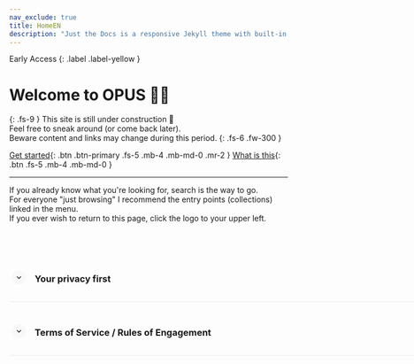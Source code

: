 ```yaml
---
nav_exclude: true
title: HomeEN
description: "Just the Docs is a responsive Jekyll theme with built-in search that is easily customizable and hosted on GitHub Pages."
---
```

Early Access
{: .label .label-yellow }
# Welcome to OPUS 👋🏼
{: .fs-9 }
This site is still under construction 🚧<br>
Feel free to sneak around (or come back later).<br>
Beware content and links may change during this period.
{: .fs-6 .fw-300 }


[Get started](/OER){: .btn .btn-primary .fs-5 .mb-4 .mb-md-0 .mr-2 }
[What is this](/About){: .btn .fs-5 .mb-4 .mb-md-0 }

---
If you already know what you're looking for, search is the way to go. <br>
For everyone "just browsing" I recommend the entry points (collections) linked in the menu. <br>
If you ever wish to return to this page, click the logo to your upper left.

<html>
  <head>
    <meta charset="UTF-8">
    <meta name="viewport" content="width=device-width, initial-scale=1">
    <style>
    .container {
      padding-right: 10px;
      padding-left: 0px;
      margin-right: auto;
      margin-left: auto;
      padding-top: 2rem;
      max-width: 800px;
    }
    @media (min-width: 768px) {
      .container {
        width: 750px;
      }
    }
    @media (min-width: 992px) {
      .container {
        width: 970px;
      }
    }
    @media (min-width: 1200px) {
      .container {
        width: 1170px;
      }
    }
    [data-ripple] {
      position: relative;
      overflow: hidden;
    }
    .ripple-effect {
      position: absolute;
      border-radius: 9999px;
      animation: ripple-animation 2s;
    }
    @keyframes ripple-animation {
      from {
        transform: scale(1);
        opacity: 0.4;
      }
      to {
        transform: scale(100);
        opacity: 0;
      }
    }
    .aks-accordion {
      width: 100%;
      margin: 0 auto;
    }
    .aks-accordion-row {
    }
    .aks-accordion-item {
      width: 100%;
      border-bottom: 1px solid #eeebee;
      padding-top: 20px;
      padding-right: 5px;
      padding-bottom: 12px;
      padding-left: 5px;
      cursor: pointer;
    }
    .aks-accordion-item-row {
      display: flex;
      align-items: center;
      justify-content: flex-start;
    }
    .aks-accordion-item-icon {
      width: 25px;
      height: 25px;
      background: #f8f8f8;
      border-radius: 9999px;
      cursor: pointer;
      user-select: none;
      display: flex;
      align-items: center;
      justify-content: center;
      margin-right: 1rem;
      text-align: center;
    }
    .aks-accordion-item-icon svg {
      width: 15px;
      fill: black;
      margin: 0 auto;
    }
    .aks-accordion-item-title {
      width: 90%;
      text-align: left;
      line-height: 1.5;
      display: flex;
      align-items: center;
    }
    .aks-accordion-item-title h4 {
      margin: 0;
    }
    .aks-accordion-item-content {
      display: none;
      width: 100%;
      padding-top: 12px;
      padding-right: 8px;
      padding-bottom: 0;
      padding-left: 42px;
      overflow: hidden;
      word-break: break-word;
      width: 88%;
      text-align: left;
      line-height: 1.5;
    }
    .aks-accordion-item.opened .aks-accordion-item-icon-open {
      display: none;
    }
    .aks-accordion-item-icon-close {
      display: none;
    }
    .aks-accordion-item.opened .aks-accordion-item-icon-close {
      display: block;
    }
    @media screen and (max-width: 500px) {
      .aks-accordion {
        width: 100%;
      }
      .aks-accordion-item-content {
        padding-left: 11px;
        width: 92%;
      }
    }
    </style>
  </head>
  <body>
    <div class="container">
        <div class="aks-accordion" itemscope itemtype="https://schema.org/FAQPage" data-accordion="">
            <div class="aks-accordion-row">
                <div class="aks-accordion-item" itemscope itemprop="mainEntity" itemtype="https://schema.org/Question" data-accordion-item="" data-ripple="#00000026">
                <div class="aks-accordion-item-row">
                    <div class="aks-accordion-item-icon">
                            <svg class="aks-accordion-item-icon-open" viewBox="0 0 32 32"><path d="M16.003 18.626l7.081-7.081L25 13.46l-8.997 8.998-9.003-9 1.917-1.916z" />
                            </svg>
                            <svg class="aks-accordion-item-icon-close" viewBox="0 0 32 32"><path d="M15.997 13.374l-7.081 7.081L7 18.54l8.997-8.998 9.003 9-1.916 1.916z" />
                            </svg>
                    </div>
                    <div class="aks-accordion-item-title">
                    <h3 itemprop="name">Your privacy first</h3>
                    </div>
                </div>
                <div class="aks-accordion-item-content" itemscope itemprop="acceptedAnswer" itemtype="https://schema.org/Answer" data-accordion-content="">
                    <p itemprop="text">
                        Mental health is a deeply personal and potentially delicate matter.<br>That's why we keep your visit private.
                        <ul>
                            <li>We don't track your visit.</li>
                            <li>We don't disclose any data.</li>
                            <li>We don't run ads.</li>
                        </ul>
                    </p>
                </div>
            </div>
            <div class="aks-accordion-row">
                <div class="aks-accordion-item" itemscope itemprop="mainEntity" itemtype="https://schema.org/Question" data-accordion-item="" data-ripple="#00000026">
                <div class="aks-accordion-item-row">
                    <div class="aks-accordion-item-icon">
                        <svg class="aks-accordion-item-icon-open" viewBox="0 0 32 32"><path d="M16.003 18.626l7.081-7.081L25 13.46l-8.997 8.998-9.003-9 1.917-1.916z" /></svg>
                        <svg class="aks-accordion-item-icon-close" viewBox="0 0 32 32"><path d="M15.997 13.374l-7.081 7.081L7 18.54l8.997-8.998 9.003 9-1.916 1.916z" /></svg>
                    </div>
                    <div class="aks-accordion-item-title">
                        <h3 itemprop="name">Terms of Service / Rules of Engagement</h3>
                    </div>
                </div>
                <div class="aks-accordion-item-content" itemscope itemprop="acceptedAnswer" itemtype="https://schema.org/Answer" data-accordion-content="">
                    <p itemprop="text">There are some rules of engagement to this site.
                        <ol>
                            <li>
                            <strong>Please cite and give credit</strong> to any given sources or, if none are provided, make sure to include a date with your link back to the article.
                            </li>
                            <li>Please note this site is neither in peer-review nor rigorously updated. Remember some of what is considered true this year might no longer be in the next.
                            </li>
                            <li>Please <strong>help provide further sources</strong> and <strong>report copyright issues</strong>.
                            </li>
                        </ol>
                    </p>
                </div>
            </div>
        </div>
    </div>
    <script src='/assets/page/jquery.min'></script>
    <script src="./script.js"></script>
    <script>
        (function () {
            "use strict";
            var jQueryPlugin = (window.jQueryPlugin = function (ident, func) {
                return function (arg) {
                    if (this.length > 1) {
                        this.each(function () {
                            var $this = $(this);
                            if (!$this.data(ident)) {
                                $this.data(ident, func($this, arg));
                            }
                        });
                        return this;
                        } else if (this.length === 1) {
                            if (!this.data(ident)) {
                                this.data(ident, func(this, arg));
                            }
                            return this.data(ident);
                        }
                };
            });
        })();
        (function () {
            "use strict";
            function Accordion($roots) {
            var element = $roots;
            var accordion = $roots.first("[data-accordion]");
            var accordion_target = $roots.find("[data-accordion-item]");
            var accordion_content = $roots.find("[data-accordion-content]");
            $(accordion_target).click(function () {
                $(this).toggleClass("opened");
                $(this).find(accordion_content).slideToggle("slow");
                $(this).siblings().find(accordion_content).slideUp("slow");
                $(this).siblings().removeClass("opened");
            });
            }
            $.fn.Accordion = jQueryPlugin("Accordion", Accordion);
            $("[data-accordion]").Accordion();
            function Ripple_Button($root) {
            var elements = $root;
            var ripple_btn = $root.first("[data-ripple]");
            $(ripple_btn).on("click", function (event) {
                event.preventDefault();
                var $div = $("<div/>"),
                btnOffset = ripple_btn.offset(),
                xPos = event.pageX - btnOffset.left,
                yPos = event.pageY - btnOffset.top;
                $div.addClass("ripple-effect");
                $div.css({
                height: ripple_btn.height(),
                width: ripple_btn.height(),
                top: yPos - $div.height() / 2,
                left: xPos - $div.width() / 2,
                background: ripple_btn.data("ripple") || "#ffffff26"
                });
                ripple_btn.append($div);
                window.setTimeout(function () {
                $div.remove();
                }, 2000);
            });
            }
            $.fn.Ripple_Button = jQueryPlugin("Ripple_Button", Ripple_Button);
            $("[data-ripple]").Ripple_Button();
        })();
    </script>
  </body>
</html>